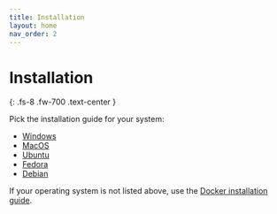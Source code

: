 ```yaml
---
title: Installation
layout: home
nav_order: 2
---
```


# Installation
{: .fs-8 .fw-700 .text-center }

Pick the installation guide for your system:

- [Windows](installation/windows.html)
- [MacOS](installation/macos.html)
- [Ubuntu](installation/ubuntu.html)
- [Fedora](installation/fedora.html)
- [Debian](installation/debian.html)

If your operating system is not listed above, use the [Docker installation guide](installation/docker.html).
